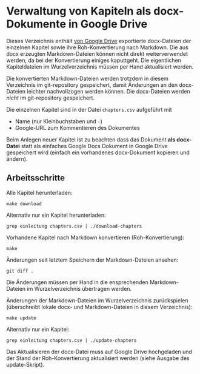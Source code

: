 # Verwaltung von Kapiteln als docx-Dokumente in Google Drive

Dieses Verzeichnis enthält [von Google Drive](https://drive.google.com/drive/folders/1JMBLJlk71JqQMQY7j_uXwV47fX8NA_N2?usp=sharing) exportierte docx-Dateien der einzelnen Kapitel sowie ihre Roh-Konvertierung nach Markdown. Die aus docx erzeugten Markdown-Dateien können nicht direkt weiterverwendet werden, da bei der Konvertierung einiges kaputtgeht. Die eigentlichen Kapiteldateien im Wurzelverzeichnis müssen per Hand aktualisiert werden.

Die konvertierten Markdown-Dateien werden trotzdem in diesem Verzeichnis im git-repository gespeichert, damit Änderungen an den docx-Dateien leichter nachvollzogen werden können. Die docx-Dateien werden *nicht* im git-repository gespeichert.

Die einzelnen Kapitel sind in der Datei `chapters.csv` aufgeführt mit

* Name (nur Kleinbuchstaben und `-`) 
* Google-URL zum Kommentieren des Dokumentes

Beim Anlegen neuer Kapitel ist zu beachten dass das Dokument **als docx-Datei** statt als einfaches Google Docs Dokument in Google Drive gespeichert wird (einfach ein vorhandenes docx-Dokument kopieren und ändern).

## Arbeitsschritte

Alle Kapitel herunterladen:

    make download

Alternativ nur ein Kapitel herunterladen:

    grep einleitung chapters.csv | ./download-chapters

Vorhandene Kapitel nach Markdown konvertieren (Roh-Konvertierung):

    make

Änderungen seit letztem Speichern der Markdown-Dateien ansehen:

    git diff .

Die Änderungen müssen per Hand in die ensprechenden Markdown-Dateien im Wurzelverzeichnis übertragen werden.

Änderungen der Markdown-Dateien im Wurzelverzeichnis zurückspielen (überschreibt lokale docx- und Markdown-Dateien in diesem Verzeichnis):

    make update

Alternativ nur ein Kapitel:

    grep einleitung chapters.csv | ./update-chapters

Das Aktualisieren der docx-Datei muss auf Google Drive hochgeladen und der Stand der Roh-Konvertierung aktualisiert werden (siehe Ausgabe des update-Skript).


